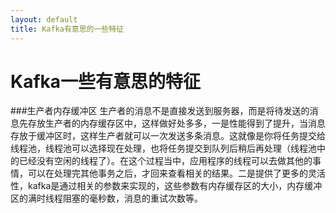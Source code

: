 ```yaml
---
layout: default
title: Kafka有意思的一些特征
---
```



# Kafka一些有意思的特征

###生产者内存缓冲区
生产者的消息不是直接发送到服务器，而是将待发送的消息先存放生产者的内存缓存区中，这样做好处多多，一是性能得到了提升，当消息存放于缓冲区时，这样生产者就可以一次发送多条消息。这就像是你将任务提交给线程池，线程池可以选择现在处理，也将任务提交到队列后稍后再处理（线程池中的已经没有空闲的线程了）。在这个过程当中，应用程序的线程可以去做其他的事情，可以在处理完其他事务之后，才回来查看相关的结果。二是提供了更多的灵活性，kafka是通过相关的参数来实现的，这些参数有内存缓存区的大小，内存缓冲区的满时线程阻塞的毫秒数，消息的重试次数等。
